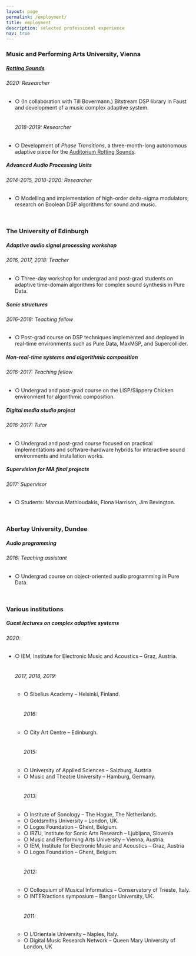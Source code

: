 ```yaml
---
layout: page
permalink: /employment/
title: employment
description: selected professional experience
nav: true
---
```


<h3 class="mt-4">Music and Performing Arts University, Vienna</h3>

<div class="card mt-3">
  <div class="p-3">
    <div class="row">
      <div class="col-sm-10">
        <h5 class="font-weight-bold"><a href="https://rottingsounds.org/" target="_blank">Rotting Sounds</a></h5>
      </div>
      <div class="col-sm-2 text-left text-sm-right">
      </div>
    </div>
    <h6 class="font-italic mt-2 mt-sm-0">2020: Researcher</h6>
    <ul class="card-text font-weight-light list-group list-group-flush">
      <li class="list-group-item">○ (In collaboration with Till Bovermann.) Bitstream DSP library in Faust and development of a music complex adaptive system.</li>
    <br>
    <h6 class="font-italic mt-2 mt-sm-0">2018-2019: Researcher</h6>
      <li class="list-group-item">○ Development of <i>Phase Transitions</i>, a three-month-long autonomous adaptive piece for the <a href="https://rottingsounds.org/category/threads/auditorium/" target="_blank">Auditorium Rotting Sounds</a>.</li>
    </ul>
  </div>
</div>

<div class="card mt-3">
  <div class="p-3">
    <div class="row">
      <div class="col-sm-10">
        <h5 class="font-weight-bold">Advanced Audio Processing Units</h5>
      </div>
      <div class="col-sm-2 text-left text-sm-right">
      </div>
    </div>
    <h6 class="font-italic mt-2 mt-sm-0">2014-2015, 2018-2020: Researcher</h6>
    <ul class="card-text font-weight-light list-group list-group-flush">
      <li class="list-group-item">○ Modelling and implementation of high-order delta-sigma modulators; research on Boolean DSP algorithms for sound and music.</li>
    </ul>
  </div>
</div>

<br>

<h3 class="mt-4">The University of Edinburgh</h3>

<div class="card mt-3">
  <div class="p-3">
    <div class="row">
      <div class="col-sm-10">
        <h5 class="font-weight-bold">Adaptive audio signal processing workshop</h5>
      </div>
      <div class="col-sm-2 text-left text-sm-right">
      </div>
    </div>
    <h6 class="font-italic mt-2 mt-sm-0">2016, 2017, 2018: Teacher</h6>
    <ul class="card-text font-weight-light list-group list-group-flush">
      <li class="list-group-item">○ Three-day workshop for undergrad and post-grad students on adaptive time-domain algorithms for complex sound synthesis in Pure Data.</li>
    </ul>
  </div>
</div>

<div class="card mt-3">
  <div class="p-3">
    <div class="row">
      <div class="col-sm-10">
        <h5 class="font-weight-bold">Sonic structures</h5>
      </div>
      <div class="col-sm-2 text-left text-sm-right">
      </div>
    </div>
    <h6 class="font-italic mt-2 mt-sm-0">2016-2018: Teaching fellow</h6>
    <ul class="card-text font-weight-light list-group list-group-flush">
      <li class="list-group-item">○ Post-grad course on DSP techniques implemented and deployed in real-time environments such as Pure Data, MaxMSP, and Supercollider.</li>
    </ul>
  </div>
</div>

<div class="card mt-3">
  <div class="p-3">
    <div class="row">
      <div class="col-sm-10">
        <h5 class="font-weight-bold">Non-real-time systems and algorithmic composition</h5>
      </div>
      <div class="col-sm-2 text-left text-sm-right">
      </div>
    </div>
    <h6 class="font-italic mt-2 mt-sm-0">2016-2017: Teaching fellow</h6>
    <ul class="card-text font-weight-light list-group list-group-flush">
      <li class="list-group-item">○ Undergrad and post-grad course on the LISP/Slippery Chicken environment for algorithmic composition.</li>
    </ul>
  </div>
</div>

<div class="card mt-3">
  <div class="p-3">
    <div class="row">
      <div class="col-sm-10">
        <h5 class="font-weight-bold">Digital media studio project</h5>
      </div>
      <div class="col-sm-2 text-left text-sm-right">
      </div>
    </div>
    <h6 class="font-italic mt-2 mt-sm-0">2016-2017: Tutor</h6>
    <ul class="card-text font-weight-light list-group list-group-flush">
      <li class="list-group-item">○ Undergrad and post-grad course focused on practical implementations and software-hardware hybrids for interactive sound environments and installation works.</li>
    </ul>
  </div>
</div>

<div class="card mt-3">
  <div class="p-3">
    <div class="row">
      <div class="col-sm-10">
        <h5 class="font-weight-bold">Supervision for MA final projects</h5>
      </div>
      <div class="col-sm-2 text-left text-sm-right">
      </div>
    </div>
    <h6 class="font-italic mt-2 mt-sm-0">2017: Supervisor</h6>
    <ul class="card-text font-weight-light list-group list-group-flush">
      <li class="list-group-item">○ Students: Marcus Mathioudakis, Fiona Harrison, Jim Bevington.</li>
    </ul>
  </div>
</div>

<br>

<h3 class="mt-4">Abertay University, Dundee</h3>

<div class="card mt-3">
  <div class="p-3">
    <div class="row">
      <div class="col-sm-10">
        <h5 class="font-weight-bold">Audio programming</h5>
      </div>
      <div class="col-sm-2 text-left text-sm-right">
      </div>
    </div>
    <h6 class="font-italic mt-2 mt-sm-0">2016: Teaching assistant</h6>
    <ul class="card-text font-weight-light list-group list-group-flush">
      <li class="list-group-item">○ Undergrad course on object-oriented audio programming in Pure Data.</li>
    </ul>
  </div>
</div>

<br>

<h3 class="mt-4">Various institutions</h3>

<div class="card mt-3">
<div class="p-3">
<div class="row">
<div class="col-sm-10">
<h5 class="font-weight-bold">Guest lectures on complex adaptive systems</h5>
</div>
<div class="col-sm-2 text-left text-sm-right">
</div>
</div>
<h6 class="font-italic mt-2 mt-sm-0">2020:</h6>
<ul class="card-text font-weight-light list-group list-group-flush">
<li class="list-group-item">○ IEM, Institute for Electronic Music and Acoustics – Graz, Austria.</li>
<br>
<h6 class="font-italic mt-2 mt-sm-0">2017, 2018, 2019:</h6>
<ul class="card-text font-weight-light list-group list-group-flush">
<li class="list-group-item">○ Sibelius Academy – Helsinki, Finland.</li>
<br>
<h6 class="font-italic mt-2 mt-sm-0">2016:</h6>
<li class="list-group-item">○ City Art Centre – Edinburgh.</li>
<br>
<h6 class="font-italic mt-2 mt-sm-0">2015:</h6>
<li class="list-group-item">○ University of Applied Sciences – Salzburg, Austria</li>
<li class="list-group-item">○ Music and Theatre University – Hamburg, Germany.</li>
<br>
<h6 class="font-italic mt-2 mt-sm-0">2013:</h6>
<li class="list-group-item">○ Institute of Sonology – The Hague, The Netherlands.</li>
<li class="list-group-item">○ Goldsmiths University – London, UK.</li>
<li class="list-group-item">○ Logos Foundation – Ghent, Belgium.</li>
<li class="list-group-item">○ IRZU, Institute for Sonic Arts Research – Ljubljana, Slovenia</li>
<li class="list-group-item">○ Music and Performing Arts University – Vienna, Austria.</li>
<li class="list-group-item">○  IEM, Institute for Electronic Music and Acoustics – Graz, Austria</li>
<li class="list-group-item">○ Logos Foundation – Ghent, Belgium.</li>
<br>
<h6 class="font-italic mt-2 mt-sm-0">2012:</h6>
<li class="list-group-item">○ Colloquium of Musical Informatics – Conservatory of Trieste, Italy.</li>
<li class="list-group-item">○ INTER/actions symposium – Bangor University, UK.</li>
<br>
<h6 class="font-italic mt-2 mt-sm-0">2011:</h6>
<li class="list-group-item">○ L’Orientale University – Naples, Italy.</li>
<li class="list-group-item">○ Digital Music Research Network – Queen Mary University of London, UK</li>
</ul>
</div>
</div>
